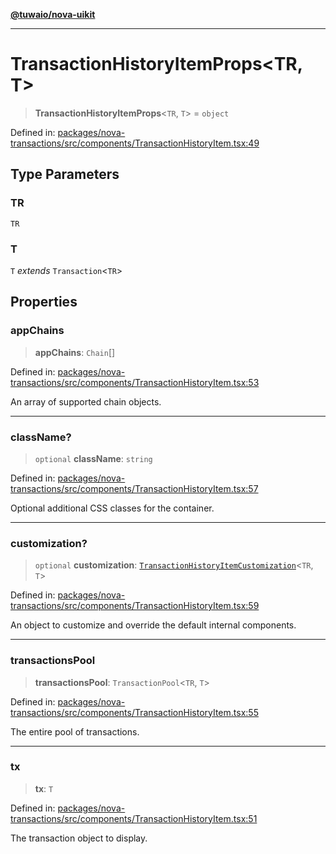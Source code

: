 [**@tuwaio/nova-uikit**](../../../README.md)

***

# TransactionHistoryItemProps\<TR, T\>

> **TransactionHistoryItemProps**\<`TR`, `T`\> = `object`

Defined in: [packages/nova-transactions/src/components/TransactionHistoryItem.tsx:49](https://github.com/TuwaIO/nova-uikit/blob/c38f885596dc568c4b7c49b3605e683fc88f4470/packages/nova-transactions/src/components/TransactionHistoryItem.tsx#L49)

## Type Parameters

### TR

`TR`

### T

`T` *extends* `Transaction`\<`TR`\>

## Properties

### appChains

> **appChains**: `Chain`[]

Defined in: [packages/nova-transactions/src/components/TransactionHistoryItem.tsx:53](https://github.com/TuwaIO/nova-uikit/blob/c38f885596dc568c4b7c49b3605e683fc88f4470/packages/nova-transactions/src/components/TransactionHistoryItem.tsx#L53)

An array of supported chain objects.

***

### className?

> `optional` **className**: `string`

Defined in: [packages/nova-transactions/src/components/TransactionHistoryItem.tsx:57](https://github.com/TuwaIO/nova-uikit/blob/c38f885596dc568c4b7c49b3605e683fc88f4470/packages/nova-transactions/src/components/TransactionHistoryItem.tsx#L57)

Optional additional CSS classes for the container.

***

### customization?

> `optional` **customization**: [`TransactionHistoryItemCustomization`](TransactionHistoryItemCustomization.md)\<`TR`, `T`\>

Defined in: [packages/nova-transactions/src/components/TransactionHistoryItem.tsx:59](https://github.com/TuwaIO/nova-uikit/blob/c38f885596dc568c4b7c49b3605e683fc88f4470/packages/nova-transactions/src/components/TransactionHistoryItem.tsx#L59)

An object to customize and override the default internal components.

***

### transactionsPool

> **transactionsPool**: `TransactionPool`\<`TR`, `T`\>

Defined in: [packages/nova-transactions/src/components/TransactionHistoryItem.tsx:55](https://github.com/TuwaIO/nova-uikit/blob/c38f885596dc568c4b7c49b3605e683fc88f4470/packages/nova-transactions/src/components/TransactionHistoryItem.tsx#L55)

The entire pool of transactions.

***

### tx

> **tx**: `T`

Defined in: [packages/nova-transactions/src/components/TransactionHistoryItem.tsx:51](https://github.com/TuwaIO/nova-uikit/blob/c38f885596dc568c4b7c49b3605e683fc88f4470/packages/nova-transactions/src/components/TransactionHistoryItem.tsx#L51)

The transaction object to display.
